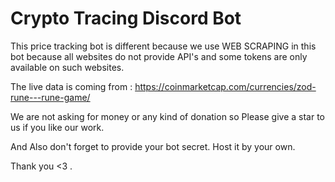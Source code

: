 # Crypto Tracing Discord Bot

This price tracking bot is different because we use WEB SCRAPING in this bot because all websites do not provide API's and some tokens are only available on such websites.

The live data is coming from : https://coinmarketcap.com/currencies/zod-rune---rune-game/

We are not asking for money or any kind of donation so Please give a star to us if you like our work.

And Also don't forget to provide your bot secret. Host it by your own.

Thank you <3 .